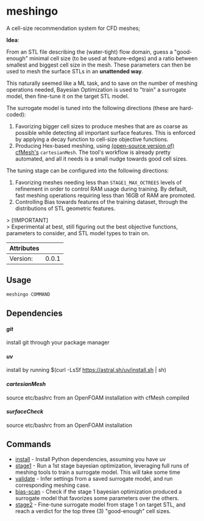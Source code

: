# meshingo

A cell-size recommendation system for CFD meshes;  
  
**Idea**:  
  
From an STL file describing the (water-tight) flow domain, guess a "good-enough" minimal cell size (to be used at feature-edges) and a ratio between smallest and biggest cell size in the mesh. These parameters can then be used to mesh the surface STLs in an **unattended way**.  
  
This naturally seemed like a ML task, and to save on the number of meshing operations needed, Bayesian Optimization is used to "train" a surrogate model, then fine-tune it on the target STL model.  
  
The surrogate model is tuned into the following directions (these are hard-coded):  
1. Favorizing bigger cell sizes to produce meshes that are as coarse as possible while detecting all important surface features. This is enforced by applying a decay function to cell-size objective functions.  
1. Producing Hex-based meshing, using [(open-source version of) cfMesh's](https://cfmesh.com/cfmesh-open-source/) `cartesianMesh`. The tool's workflow is already pretty automated, and all it needs is a small nudge towards good cell sizes.  
  
The tuning stage can be configured into the following directions:  
1. Favorizing meshes needing less than `STAGE1_MAX_OCTREES` levels of refinement in order to control RAM usage during training. By default, fast meshing operations requiring less than 16GB of RAM are promoted.  
1. Controlling Bias towards features of the training dataset, through the distributions of STL geometric features.  
  
&gt; [!IMPORTANT]  
&gt; Experimental at best, still figuring out the best objective functions, parameters to consider, and STL model types to train on.  


| Attributes       | &nbsp;
|------------------|-------------
| Version:         | 0.0.1

## Usage

```bash
meshingo COMMAND
```

## Dependencies

#### *git*

install git through your package manager

#### *uv*

install by running $(curl -LsSf https://astral.sh/uv/install.sh | sh)

#### *cartesianMesh*

source etc/bashrc from an OpenFOAM installation with cfMesh compiled

#### *surfaceCheck*

source etc/bashrc from an OpenFOAM installation

## Commands

- [install](meshingo%20install) - Install Python dependencies, assuming you have uv
- [stage1](meshingo%20stage1) - Run a 1st stage bayesian optimization, leveraging full runs of meshing tools to train a surrogate model. This will take some time
- [validate](meshingo%20validate) - Infer settings from a saved surrogate model, and run corresponding meshing case.
- [bias-scan](meshingo%20bias-scan) - Check if the stage 1 bayesian optimization produced a surrogate model that favorizes some parameters over the others.
- [stage2](meshingo%20stage2) - Fine-tune surrogate model from stage 1 on target STL, and reach a verdict for the top three (3) "good-enough" cell sizes.


